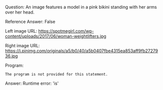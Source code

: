 Question: An image features a model in a pink bikini standing with her arms over her head.

Reference Answer: False

Left image URL: https://spotmegirl.com/wp-content/uploads/2017/06/woman-weightlifters.jpg

Right image URL: https://i.pinimg.com/originals/a5/b0/40/a5b0407fbe4315ea853aff9fb2727936.jpg

Program:

```
The program is not provided for this statement.
```
Answer: Runtime error: 'is'

